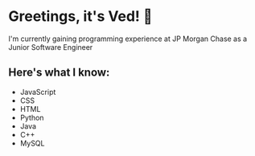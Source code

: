 # Greetings, it's Ved! 🦾

I'm currently gaining programming experience at JP Morgan Chase as a Junior Software Engineer

## Here's what I know:
- JavaScript
- CSS
- HTML
- Python
- Java
- C++
- MySQL

